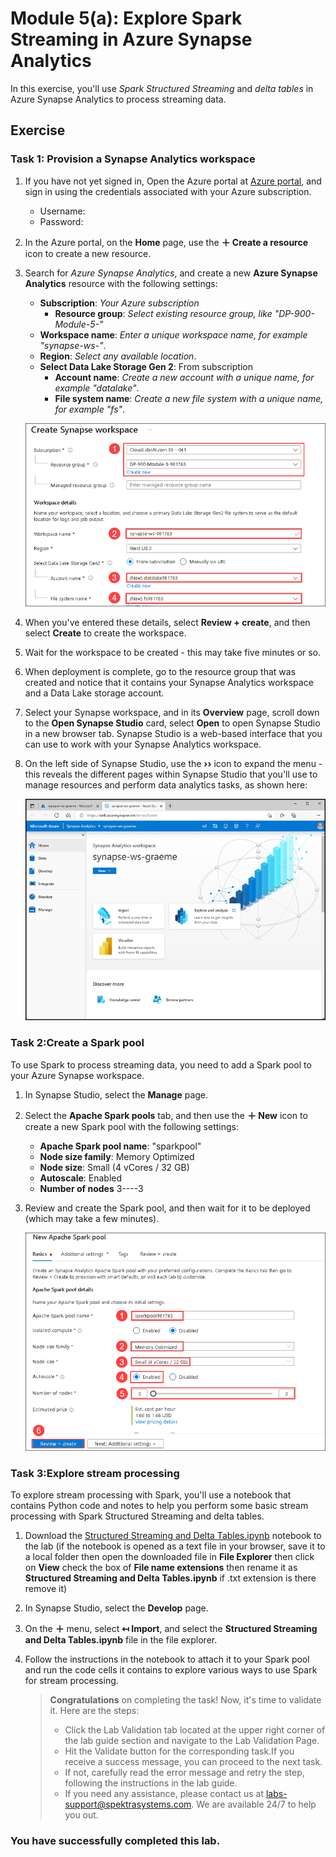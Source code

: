 # Module 5(a): Explore Spark Streaming in Azure Synapse Analytics

In this exercise, you'll use *Spark Structured Streaming* and *delta tables* in Azure Synapse Analytics to process streaming data.

## Exercise

### Task 1: Provision a Synapse Analytics workspace

1. If you have not yet signed in, Open the Azure portal at [Azure portal](https://portal.azure.com?azure-portal=true), and sign in using the credentials associated with your Azure subscription.
    
    - Username: <inject key="Username" enableCopy="false" />
    - Password: <inject key="Password" enableCopy="false" /> 
    
2. In the Azure portal, on the **Home** page, use the **&#65291; Create a resource** icon to create a new resource.
3. Search for *Azure Synapse Analytics*, and create a new **Azure Synapse Analytics** resource with the following settings:
    - **Subscription**: *Your Azure subscription*
        - **Resource group**: *Select existing resource group, like "DP-900-Module-5-<inject key="DeploymentID" enableCopy="false"/>"*
    - **Workspace name**: *Enter a unique workspace name, for example "synapse-ws-<inject key="DeploymentID" enableCopy="false"/>"*.
    - **Region**: *Select any available location*.
    - **Select Data Lake Storage Gen 2**: From subscription
        - **Account name**: *Create a new account with a unique name, for example "datalake<inject key="DeploymentID" enableCopy="false"/>"*.
        - **File system name**: *Create a new file system with a unique name, for example "fs<inject key="DeploymentID" enableCopy="false"/>"*.
    
    ![](images/DP900_lab5a_1.png)
    
4. When you've entered these details, select **Review + create**, and then select **Create** to create the workspace.
5. Wait for the workspace to be created - this may take five minutes or so.
6. When deployment is complete, go to the resource group that was created and notice that it contains your Synapse Analytics workspace and a Data Lake storage account.
   
7.  Select your Synapse workspace, and in its  **Overview**  page, scroll down to the  **Open Synapse Studio**  card, select  **Open**  to open Synapse Studio in a new browser tab. Synapse Studio is a web-based interface that you can use to work with your Synapse Analytics workspace.
    
8.  On the left side of Synapse Studio, use the  **››**  icon to expand the menu - this reveals the different pages within Synapse Studio that you'll use to manage resources and perform data analytics tasks, as shown here:
    
    ![Synapse Studio](images/synapse-studio1.png)
    
 
 ### Task 2:Create a Spark pool

To use Spark to process streaming data, you need to add a Spark pool to your Azure Synapse workspace.

1. In Synapse Studio, select the **Manage** page.
2. Select the **Apache Spark pools** tab, and then use the **&#65291; New** icon to create a new Spark pool with the following settings:
    - **Apache Spark pool name**: "sparkpool<inject key="DeploymentID" enableCopy="false"/>"
    - **Node size family**: Memory Optimized
    - **Node size**: Small (4 vCores / 32 GB)
    - **Autoscale**: Enabled
    - **Number of nodes** 3----3
3. Review and create the Spark pool, and then wait for it to be deployed (which may take a few minutes).
   
   ![](images/DP900_lab5a_2.png)

### Task 3:Explore stream processing

To explore stream processing with Spark, you'll use a notebook that contains Python code and notes to help you perform some basic stream processing with Spark Structured Streaming and delta tables.

1. Download the [Structured Streaming and Delta Tables.ipynb](https://github.com/MicrosoftLearning/DP-900T00A-Azure-Data-Fundamentals/raw/master/streaming/Spark%20Structured%20Streaming%20and%20Delta%20Tables.ipynb) notebook to the lab (if the notebook is opened as a text file in your browser, save it to a local folder then open the downloaded file in **File Explorer** then click on **View** check the box of **File name extensions** then rename it as **Structured Streaming and Delta Tables.ipynb** if .txt extension is there remove it)
2. In Synapse Studio, select the **Develop** page.
3. On the **&#65291;** menu, select **&#8612; Import**, and select the **Structured Streaming and Delta Tables.ipynb** file in the file explorer.
4. Follow the instructions in the notebook to attach it to your Spark pool and run the code cells it contains to explore various ways to use Spark for stream processing.

   > **Congratulations** on completing the task! Now, it's time to validate it. Here are the steps:
   > - Click the Lab Validation tab located at the upper right corner of the lab guide section and navigate to the Lab Validation Page.
   > - Hit the Validate button for the corresponding task.If you receive a success message, you can proceed to the next task. 
   > - If not, carefully read the error message and retry the step, following the instructions in the lab guide.
   > - If you need any assistance, please contact us at labs-support@spektrasystems.com. We are available 24/7 to help you out.

### You have successfully completed this lab.
